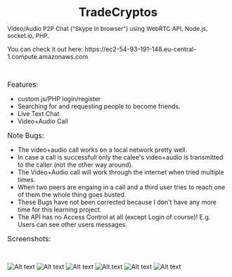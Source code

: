 <p style="text-align: center;"><span style="font-size: 20pt;"><strong>TradeCryptos</strong></span></p>
<p><span style="font-size: 10pt;">Video/Audio P2P Chat ("Skype in browser") using WebRTC API, Node.js, socket.io, PHP.</span></p>
You can check it out here: https://ec2-54-93-191-148.eu-central-1.compute.amazonaws.com
<p>&nbsp;</p>
<p><span style="font-size: 12pt;">Features:</span></p>
<ul>
<li>custom js/PHP login/register</li>
<li>Searching for and requesting people to become friends.</li>
<li>Live Text Chat</li>
<li>Video+Audio Call</li>
</ul>
<p><span style="font-size: 12pt;">Note Bugs:</span></p>
<ul>
<li>The video+audio call works on a local network pretty well.  </li>
  <li>In case a call is successfull only the calee's video+audio is transmitted to the caller (not the other way around). </li>
  <li> The Video+Audio call will work through the internet when tried multiple times. </li>
  <li> When two peers are engaing in a call and a third user tries to reach one of them the whole thing goes busted. </li>
<li> These Bugs have not been corrected because I don't have any more time for this learning project.</li>
  <li> The API has no Access Control at all (except Login of course)! E.g. Users can see other users messages. </li>


</ul>

<p><span style="font-size: 12pt;">Screenshots:</span></p>
<p>&nbsp;</p>

![Alt text](http://ec2-54-93-229-217.eu-central-1.compute.amazonaws.com/screenshots/outs/1.PNG "Optional title")
![Alt text](http://ec2-54-93-229-217.eu-central-1.compute.amazonaws.com/screenshots/outs/2.PNG "Optional title")
![Alt text](http://ec2-54-93-229-217.eu-central-1.compute.amazonaws.com/screenshots/outs/3.PNG "Optional title")
![Alt text](http://ec2-54-93-229-217.eu-central-1.compute.amazonaws.com/screenshots/outs/4.PNG "Optional title")
![Alt text](http://ec2-54-93-229-217.eu-central-1.compute.amazonaws.com/screenshots/outs/5.PNG "Optional title")
![Alt text](http://ec2-54-93-229-217.eu-central-1.compute.amazonaws.com/screenshots/outs/6.PNG "Optional title")






